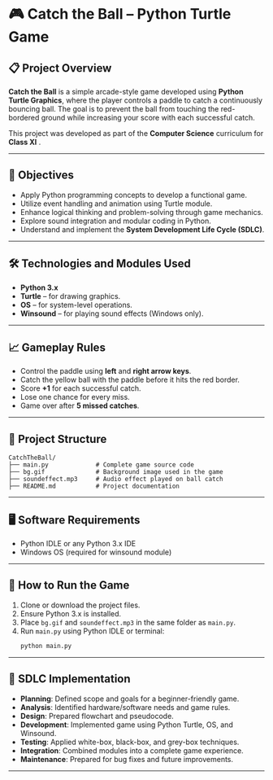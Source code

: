
# 🎮 Catch the Ball – Python Turtle Game

## 📋 Project Overview

**Catch the Ball** is a simple arcade-style game developed using **Python Turtle Graphics**, where the player controls a paddle to catch a continuously bouncing ball. The goal is to prevent the ball from touching the red-bordered ground while increasing your score with each successful catch.

This project was developed as part of the **Computer Science** curriculum for **Class XI** .

---

## 🎯 Objectives

- Apply Python programming concepts to develop a functional game.
- Utilize event handling and animation using Turtle module.
- Enhance logical thinking and problem-solving through game mechanics.
- Explore sound integration and modular coding in Python.
- Understand and implement the **System Development Life Cycle (SDLC)**.

---

## 🛠️ Technologies and Modules Used

- **Python 3.x**
- **Turtle** – for drawing graphics.
- **OS** – for system-level operations.
- **Winsound** – for playing sound effects (Windows only).

---

## 📈 Gameplay Rules

- Control the paddle using **left** and **right arrow keys**.
- Catch the yellow ball with the paddle before it hits the red border.
- Score **+1** for each successful catch.
- Lose one chance for every miss.
- Game over after **5 missed catches**.

---

## 📂 Project Structure

```
CatchTheBall/
├── main.py             # Complete game source code
├── bg.gif              # Background image used in the game
├── soundeffect.mp3     # Audio effect played on ball catch
├── README.md           # Project documentation
```

---

## 🖥️ Software Requirements
- Python IDLE or any Python 3.x IDE
- Windows OS (required for winsound module)

---

## 🚀 How to Run the Game

1. Clone or download the project files.
2. Ensure Python 3.x is installed.
3. Place `bg.gif` and `soundeffect.mp3` in the same folder as `main.py`.
4. Run `main.py` using Python IDLE or terminal:
   ```bash
   python main.py
   ```

---

## 🧪 SDLC Implementation

- **Planning**: Defined scope and goals for a beginner-friendly game.
- **Analysis**: Identified hardware/software needs and game rules.
- **Design**: Prepared flowchart and pseudocode.
- **Development**: Implemented game using Python Turtle, OS, and Winsound.
- **Testing**: Applied white-box, black-box, and grey-box techniques.
- **Integration**: Combined modules into a complete game experience.
- **Maintenance**: Prepared for bug fixes and future improvements.

---
